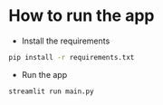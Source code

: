 # How to run the app
- Install the requirements
```bash
pip install -r requirements.txt
```
- Run the app
```bash
streamlit run main.py
```